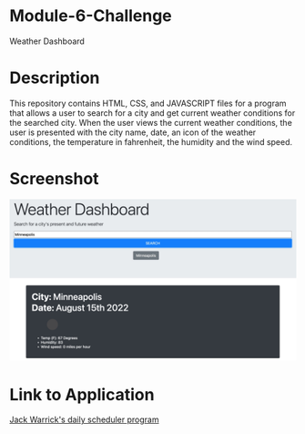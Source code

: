 # Module-6-Challenge
Weather Dashboard

# Description

This repository contains HTML, CSS, and JAVASCRIPT files for a program that allows a user to search for a city and get current weather conditions for the searched city. When the user views the current weather conditions, the user is presented with the city name, date, an icon of the weather conditions, the temperature in fahrenheit, the humidity and the wind speed. 

# Screenshot

![Screenshot of the program](assets/Weather-Dashboard-Screenshot.jpeg)

# Link to Application

[Jack Warrick's daily scheduler program](https://jackwarrick.github.io/Module-6-Challenge/)

